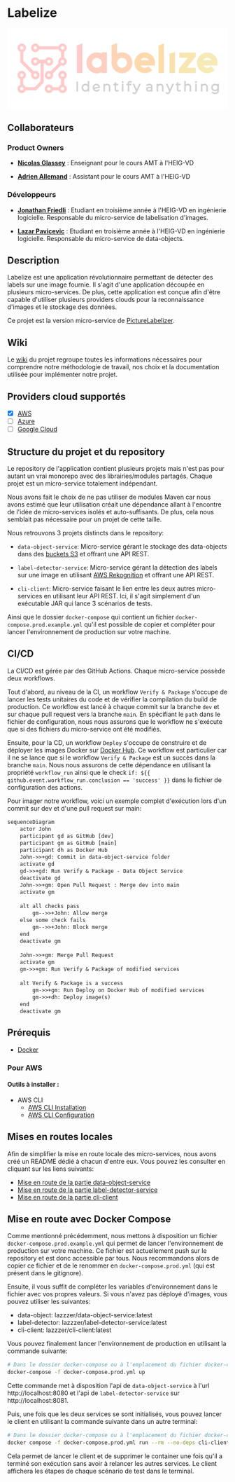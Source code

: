 # Labelize

<div align="center">
  <img src="https://github.com/AMT-TEAM07/Labelize/raw/main/docs/labelize-logo.svg" \>
</div>

## Collaborateurs

### Product Owners

- **[Nicolas Glassey](https://github.com/NicolasGlassey)** : Enseignant pour le cours AMT à l'HEIG-VD

- **[Adrien Allemand](https://github.com/AdrienAllemand)** : Assistant pour le cours AMT à l'HEIG-VD

### Développeurs

- **[Jonathan Friedli](https://github.com/Marinlestylo)** : Etudiant en troisième année à l'HEIG-VD en ingénierie logicielle. Responsable du micro-service de labelisation d'images.

- **[Lazar Pavicevic](https://github.com/Lazzzer)** : Etudiant en troisième année à l'HEIG-VD en ingénierie logicielle. Responsable du micro-service de data-objects.

## Description

Labelize est une application révolutionnaire permettant de détecter des labels sur une image fournie. Il s'agit d'une application découpée en plusieurs micro-services. De plus, cette application est conçue afin d'être capable d'utiliser plusieurs providers clouds pour la reconnaissance d'images et le stockage des données.

Ce projet est la version micro-service de [PictureLabelizer](https://github.com/AMT-TEAM07/PictureLabelizer).

## Wiki

Le [wiki](https://github.com/AMT-TEAM07/Labelize/wiki) du projet regroupe toutes les informations nécessaires pour comprendre notre méthodologie de travail, nos choix et la documentation utilisée pour implémenter notre projet.

## Providers cloud supportés

- [x] [AWS](https://aws.amazon.com/fr/)
- [ ] [Azure](https://azure.microsoft.com/fr-fr/)
- [ ] [Google Cloud](https://cloud.google.com/?hl=fr)

## Structure du projet et du repository

Le repository de l'application contient plusieurs projets mais n'est pas pour autant un vrai monorepo avec des librairies/modules partagés. Chaque projet est un micro-service totalement indépendant.

Nous avons fait le choix de ne pas utiliser de modules Maven car nous avons estimé que leur utilisation créait une dépendance allant à l'encontre de l'idée de micro-services isolés et auto-suffisants. De plus, cela nous semblait pas nécessaire pour un projet de cette taille.

Nous retrouvons 3 projets distincts dans le repository:

- `data-object-service`: Micro-service gérant le stockage des data-objects dans des [buckets S3](https://aws.amazon.com/fr/s3/) et offrant une API REST.

- `label-detector-service`: Micro-service gérant la détection des labels sur une image en utilisant [AWS Rekognition](https://aws.amazon.com/fr/rekognition/) et offrant une API REST.

- `cli-client`: Micro-service faisant le lien entre les deux autres micro-services en utilisant leur API REST. Ici, il s'agit simplement d'un exécutable JAR qui lance 3 scénarios de tests.

Ainsi que le dossier `docker-compose` qui contient un fichier `docker-compose.prod.example.yml` qu'il est possible de copier et compléter pour lancer l'environnement de production sur votre machine.

## CI/CD

La CI/CD est gérée par des GitHub Actions. Chaque micro-service possède deux workflows.

Tout d'abord, au niveau de la CI, un workflow `Verify & Package` s'occupe de lancer les tests unitaires du code et de vérifier la compilation du build de production. Ce workflow est lancé à chaque commit sur la branche `dev` et sur chaque pull request vers la branche `main`. En spécifiant le `path` dans le fichier de configuration, nous nous assurons que le workflow ne s'exécute que si des fichiers du micro-service ont été modifiés.

Ensuite, pour la CD, un workflow `Deploy` s'occupe de construire et de déployer les images Docker sur [Docker Hub](https://hub.docker.com/). Ce workflow est particulier car il ne se lance que si le workflow `Verify & Package` est un succès dans la branche `main`. Nous nous assurons de cette dépendance en utilisant la propriété `workflow_run` ainsi que le check `if: ${{ github.event.workflow_run.conclusion == 'success' }}` dans le fichier de configuration des actions.

Pour imager notre workflow, voici un exemple complet d'exécution lors d'un commit sur dev et d'une pull request sur main:

```mermaid
sequenceDiagram
    actor John
    participant gd as GitHub [dev]
    participant gm as GitHub [main]
    participant dh as Docker Hub
    John->>+gd: Commit in data-object-service folder
    activate gd
    gd->>+gd: Run Verify & Package - Data Object Service
    deactivate gd
    John->>+gm: Open Pull Request : Merge dev into main
    activate gm

    alt all checks pass
        gm-->>+John: Allow merge
    else some check fails
        gm-->>+John: Block merge
    end
    deactivate gm

    John->>+gm: Merge Pull Request
    activate gm
    gm->>+gm: Run Verify & Package of modified services
    
    alt Verify & Package is a success
        gm->>+gm: Run Deploy on Docker Hub of modified services
        gm->>+dh: Deploy image(s)
    end
    deactivate gm
```

## Prérequis

- [Docker](https://docs.docker.com/get-docker/)
### Pour AWS

#### Outils à installer :

- AWS CLI
  - [AWS CLI Installation](https://docs.aws.amazon.com/cli/latest/userguide/getting-started-install.html)
  - [AWS CLI Configuration](https://docs.aws.amazon.com/cli/latest/userguide/getting-started-quickstart.html)
## Mises en routes locales

Afin de simplifier la mise en route locale des micro-services, nous avons créé un README dédié à chacun d'entre eux. Vous pouvez les consulter en cliquant sur les liens suivants:

- [Mise en route de la partie data-object-service](https://github.com/AMT-TEAM07/Labelize/tree/main/data-object-service/README.md)
- [Mise en route de la partie label-detector-service](https://github.com/AMT-TEAM07/Labelize/tree/main/label-detector-service/README.md)
- [Mise en route de la partie cli-client](https://github.com/AMT-TEAM07/Labelize/tree/main/cli-client/README.md)

## Mise en route avec Docker Compose

Comme mentionné précédemment, nous mettons à disposition un fichier `docker-compose.prod.example.yml` qui permet de lancer l'environnement de production sur votre machine. Ce fichier est actuellement push sur le repository et est donc accessible par tous. Nous recommandons alors de copier ce fichier et de le renommer en `docker-compose.prod.yml` (qui est présent dans le gitignore).

Ensuite, il vous suffit de compléter les variables d'environnement dans le fichier avec vos propres valeurs.
Si vous n'avez pas déployé d'images, vous pouvez utiliser les suivantes:
* data-object: lazzzer/data-object-service:latest
* label-detector: lazzzer/label-detector-service:latest
* cli-client: lazzzer/cli-client:latest

Vous pouvez finalement lancer l'environnement de production en utilisant la commande suivante:

```bash
# Dans le dossier docker-compose ou à l'emplacement du fichier docker-compose.prod.yml
docker-compose -f docker-compose.prod.yml up
```

Cette commande met à disposition l'api de `data-object-service` à l'url http://localhost:8080 et l'api de `label-detector-service` sur http://localhost:8081.

Puis, une fois que les deux services se sont initialisés, vous pouvez lancer le client en utilisant la commande suivante dans un autre terminal:

```bash
# Dans le dossier docker-compose ou à l'emplacement du fichier docker-compose.prod.yml
docker compose -f docker-compose.prod.yml run --rm --no-deps cli-client
```

Cela permet de lancer le client et de supprimer le container une fois qu'il a terminé son exécution sans avoir à relancer les autres services. Le client affichera les étapes de chaque scénario de test dans le terminal.

